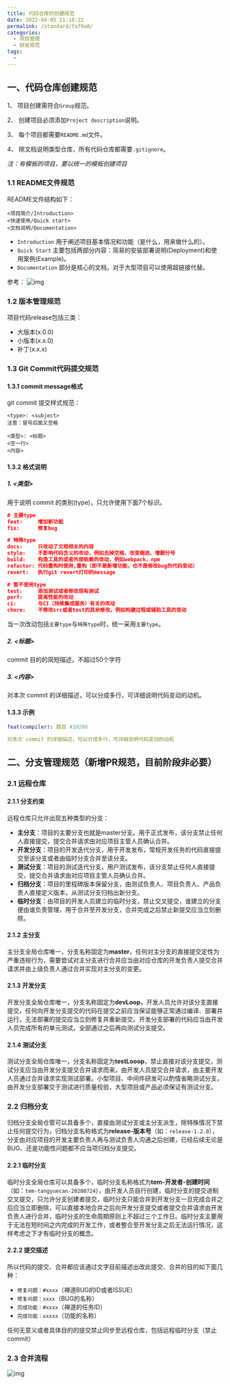 ```yaml
---
title: 代码仓库的创建规范
date: 2022-04-05 21:18:22
permalink: /standard/faf9a8/
categories:
  - 项目管理
  - 研发规范
tags:
  - 
---
```

## 一、代码仓库创建规范

1、 项目创建需符合`Group`规范。

2、 创建项目必须添加`Project description`说明。

3、 每个项目都需要`README.md`文件。

4、 除文档说明类型仓库，所有代码仓库都需要`.gitignore`。

*注：有模板的项目，要以统一的模板创建项目*

### 1.1 README文件规范

README文件结构如下：

```
<项目简介/Introduction>
<快速使用/Quick start>
<文档说明/Documentation>
```

- `Introduction` 用于阐述项目基本情况和功能（是什么，用来做什么的）。
- `Quick Start` 主要包括两部分内容：简易的安装部署说明(Deployment)和使用案例(Example)。
- `Documentation` 部分是核心的文档，对于大型项目可以使用超链接代替。

参考：
![img](https://www.lovebetterworld.com:8443/uploads/2022/05/03/627149b003a8e.png)

### 1.2 版本管理规范

项目代码release包括三类：

- 大版本(x.0.0)
- 小版本(x.x.0)
- 补丁(x.x.x)

### 1.3 Git Commit代码提交规范

#### 1.3.1 commit message格式

git commit 提交样式规范：

```
<type>: <subject>
注意：冒号后面又空格

<类型>: <标题>
<空一行>
<内容>
```

#### 1.3.2 格式说明

##### 1. &lt;类型>

用于说明 commit 的类别(type)，只允许使用下面7个标识。

```json
# 主要type
feat:     增加新功能
fix:      修复bug

# 特殊type
docs:     只改动了文档相关的内容
style:    不影响代码含义的改动，例如去掉空格、改变缩进、增删分号
build:    构造工具的或者外部依赖的改动，例如webpack，npm
refactor: 代码重构时使用,重构（即不是新增功能，也不是修改bug的代码变动）
revert:   执行git revert打印的message

# 暂不使用type
test:     添加测试或者修改现有测试
perf:     提高性能的改动
ci:       与CI（持续集成服务）有关的改动
chore:    不修改src或者test的其余修改，例如构建过程或辅助工具的变动
```

当一次改动包括`主要type`与`特殊type`时，统一采用`主要type`。

##### 2.  &lt;标题>

commit 目的的简短描述，不超过50个字符

##### 3.  &lt;内容>

对本次 commit 的详细描述，可以分成多行，可详细说明代码变动的动机。

#### 1.3.3 示例

```yaml
feat(compiler): 题目 #10286

对本次 commit 的详细描述，可以分成多行，可详细说明代码变动的动机
```

## 二、分支管理规范（新增PR规范，目前阶段非必要）

### 2.1 远程仓库

#### 2.1.1 分支约束

远程仓库只允许出现五种类型的分支：

- **主分支**：项目的主要分支也就是master分支。用于正式发布，该分支禁止任何人直接提交，提交合并请求由对应项目主管人员确认合并。
- **开发分支**：项目的开发迭代分支，用于开发发布，常规开发任务的代码直接提交至该分支或者由临时分支合并至该分支。
- **测试分支**：项目的测试迭代分支，用户测试发布，该分支禁止任何人直接提交，提交合并请求由对应项目主管人员确认合并。
- **归档分支**：项目的里程碑版本保留分支，由测试负责人、项目负责人、产品负责人直接定义版本，从测试分支归档出新分支。
- **临时分支**：由项目的开发人员建立的临时分支，禁止交叉提交，谁建立的分支便由谁负责管理，用于合并至开发分支，合并完成之后禁止新提交应当立刻删除。

#### 2.1.2 主分支

主分支全局仓库唯一，分支名称固定为**master**，任何对主分支的直接提交定性为严重违规行为，需要尝试对主分支进行合并应当由对应仓库的开发负责人提交合并请求并由上级负责人通过合并实现对主分支的变更。

#### 2.1.3 开发分支

开发分支全局仓库唯一，分支名称固定为**devLoop**，开发人员允许对该分支直接提交，任何向开发分支提交的代码在提交之前应当保证能够正常通过编译、部署并运行，无法部署的提交应当立刻修复并重新提交。开发分支部署的代码应当由开发人员完成所有的单元测试，全部通过之后再向测试分支提交。

#### 2.1.4 测试分支

测试分支全局仓库唯一，分支名称固定为**testLooop**，禁止直接对该分支提交，测试分支应当由开发分支提交合并请求而来，由开发人员提交合并请求，由主要开发人员通过合并请求实现测试部署。小型项目、中间件研发可以酌情省略测试分支，由开发分支部署交于测试进行质量校验，大型项目或产品必须保证有测试分支。

### 2.2 归档分支

归档分支全局仓管可以具备多个，直接由测试分支或主分支派生，除特殊情况下禁止任何提交行为，归档分支名称格式为**release-版本号**（如：`release-1.2.0`），分支由对应项目的开发主要负责人再与测试负责人沟通之后创建，已经后续无论是BUG、还是功能性问题都不应当项归档分支提交。

#### 2.2.1 临时分支

临时分支全局仓库可以具备多个，临时分支名称格式为**tem-开发者-创建时间**（如：`tem-tangyuecan-20200724`），由开发人员自行创建，临时分支的提交进制交叉提交，只允许分支创建者提交，临时分支只能合并到开发分支一旦完成合并之后应当立即删除，可以直接本地合并之后向开发分支提交或者提交合并请求由开发负责人进行合并，临时分支的生命周期原则上不超过三个工作日。临时分支主要用于无法在短时间之内完成的开发工作，或者整合至开发分支之后无法运行情况，这样考虑之下才有临时分支的概念。

#### 2.2.2 提交描述

所以代码的提交、合并都应该通过文字目前描述出改此提交、合并的目的如下面几种：

- `修复问题：#xxxx`（禅道BUG的ID或者ISSUE）
- `修复问题：xxxx`（BUG的名称）
- `完成功能：#xxxx`（禅道的任务ID）
- `完成功能：xxxxx`（功能的名称）

任何无意义或者具体目的的提交禁止同步至远程仓库，包括远程临时分支（禁止commit）

### 2.3 合并流程

![img](https://www.lovebetterworld.com:8443/uploads/2022/05/03/627147f57a35b.jpg)

